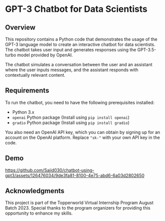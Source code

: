 # GPT-3 Chatbot for Data Scientists

## Overview

This repository contains a Python code that demonstrates the usage of the GPT-3 language model to create an interactive chatbot for data scientists. The chatbot takes user input and generates responses using the GPT-3.5-turbo model provided by OpenAI.

The chatbot simulates a conversation between the user and an assistant where the user inputs messages, and the assistant responds with contextually relevant content.

## Requirements

To run the chatbot, you need to have the following prerequisites installed:

- Python 3.x
- `openai` Python package (Install using `pip install openai`)
- `gradio` Python package (Install using `pip install gradio`)

You also need an OpenAI API key, which you can obtain by signing up for an account on the OpenAI platform. Replace `"sk-"` with your own API key in the code.

## Demo

https://github.com/Sajid030/chatbot-using-gpt3/assets/126476034/9de3fa81-8100-4e75-abd6-6a03d2802650

## Acknowledgments
This project is part of the Topperworld Virtual Internship Program August Batch 2023. Special thanks to the program organizers for providing this opportunity to enhance my skills.
